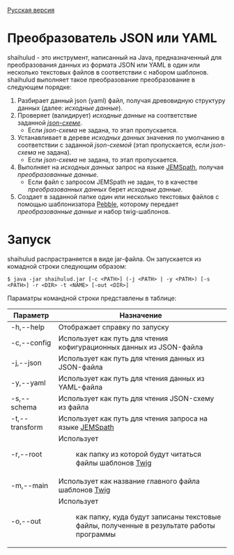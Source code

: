 [Русская версия](README_ru.md)

# Преобразователь JSON или YAML

shaihulud - это инструмент, написанный на Java, предназначенный для преобразования данных из формата JSON или YAML в один или несколько текстовых файлов в соответствии с набором шаблонов. shaihulud выполняет такое преобразование преобразование в следующем порядке:
1. Разбирает данный json (yaml) файл, получая древовидную структуру данных (далее: *исходные данные*).
1. Проверяет (валидирует) *исходные данные* на соответствие заданной [*json-схеме*](https://json-schema.org/).
   * Если *json-схема* не задана, то этап пропускается.
1. Устанавливает в дереве *исходных данных* значения по умолчанию в соответствии с заданной *json-схемой* (этап пропускается, если *json-схема* не задана).
   * Если *json-схема* не задана, то этап пропускается.
1. Выполняет на *исходных данных* запрос на языке [JEMSpath](https://jmespath.org/), получая *преобразованные данные*.
   * Если файл с запросом JEMSpath не задан, то в качестве *преобразованных данных* берет *исходные данные*.
1. Создает в заданной папке один или несколько текстовых файлов с помощью шаблонизатора [Pebble](https://pebbletemplates.io/), которому передает *преобразованные данные* и набор twig-шаблонов.

# Запуск

shaihulud распрастраняется в виде jar-файла. Он запускается из комадной строки следующим образом:

`$ java -jar shaihulud.jar [-c <PATH>] (-j <PATH> | -y <PATH>) [-s <PATH>] -r <DIR> -t <NAME> [-out <DIR>]`

Параматры командной строки представлены в таблице:

Параметр | Назначение
---------|----------------------------------------
-h,--help | Отображает справку по запуску
-c,--config <PATH> | Использует <PATH> как путь для чтения кофигурационных данных из JSON-файла
-j,--json <PATH> | Использует <PATH> как путь для чтения данных из JSON-файла
-y,--yaml <PATH> | Использует <PATH> как путь для чтения данных из YAML-файла
-s,--schema <PATH> | Использует <PATH> как путь для чтения JSON-схему из файла
-t,--transform <PATH> | Использует <PATH> как путь для чтения запроса на языке [JEMSpath](https://jmespath.org/)
-r,--root <DIR> | Использует <DIR> как папку из которой будут читаться файлы шаблонов [Twig](https://pebbletemplates.io/)
-m,--main <NAME> | Использует <NAME> как название главного файла шаблонов [Twig](https://pebbletemplates.io/)
-o,--out <DIR> | Использует <DIR> как папку, куда будут записаны текстовые файлы, полученные в результате работы программы
